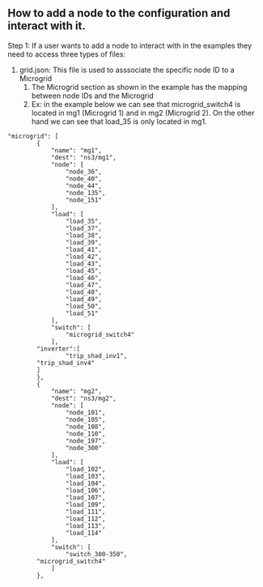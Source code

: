 ## How to add a node to the configuration and interact with it.

Step 1: If a user wants to add a node to interact with in the examples they need to access three types of files:

1. grid.json: This file is used to asssociate the specific node ID to a Microgrid
    1. The Microgrid section as shown in the example has the mapping between node IDs and the Microgrid
    2. Ex: in the example below we can see that microgrid\_switch4 is located in mg1 (Microgrid 1) and in mg2 (Microgrid 2). On the other hand we can see that load\_35 is only located in mg1.  

```
"microgrid": [
        {
            "name": "mg1",
            "dest": "ns3/mg1",
            "node": [
                "node_36",
                "node_40",
                "node_44",
                "node_135",
                "node_151"
            ],
            "load": [
                "load_35",
                "load_37",
                "load_38",
                "load_39",
                "load_41",
                "load_42",
                "load_43",
                "load_45",
                "load_46",
                "load_47",
                "load_48",
                "load_49",
                "load_50",
                "load_51"
            ],
            "switch": [
                "microgrid_switch4"
            ],
	    "inverter":[
                "trip_shad_inv1",
		"trip_shad_inv4"
	    ]
        },
        {
            "name": "mg2",
            "dest": "ns3/mg2",
            "node": [
                "node_101",
                "node_105",
                "node_108",
                "node_110",
                "node_197",
                "node_300"
            ],
            "load": [
                "load_102",
                "load_103",
                "load_104",
                "load_106",
                "load_107",
                "load_109",
                "load_111",
                "load_112",
                "load_113",
                "load_114"
            ],
            "switch": [
                "switch_300-350",
		"microgrid_switch4"
            ]
        },
```
